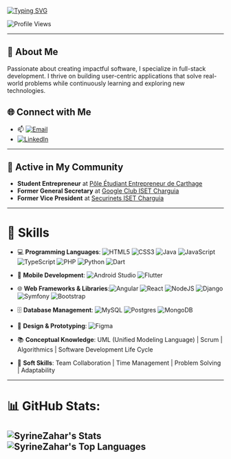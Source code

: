 <a href="https://git.io/typing-svg"><img src="https://readme-typing-svg.demolab.com?font=Fira+Code&size=30&duration=2000&pause=1000&color=FFFFFF &center=true&vCenter=true&random=false&width=600&lines=Hi%F0%9F%91%8B%2C+I'm+ZAHAR+Cyrine;Future+Software+Engineer" alt="Typing SVG" /></a>
<p align="left">
    <img src="https://komarev.com/ghpvc/?username=codewizard-404&label=Profile%20views&color=0e75b6&style=for-the-badge" alt="Profile Views" />
</p>

---

## 🌟 About Me
Passionate about creating impactful software, I specialize in full-stack development. I thrive on building user-centric applications that solve real-world problems while continuously learning and exploring new technologies.

## 🌐 Connect with Me
- 📫 [![Email](https://img.shields.io/badge/Email-%23D14836.svg?logo=gmail&logoColor=white)](mailto:cyrine.zahaar@gmail.com)  
- [![LinkedIn](https://img.shields.io/badge/LinkedIn-%230077B5.svg?logo=linkedin&logoColor=white)](https://www.linkedin.com/in/cyrine-zahar-286314249/)

---

## 🌱 Active in My Community

- **Student Entrepreneur** at [Pôle Étudiant Entrepreneur de Carthage](https://ucar.rnu.tn/peec/)
- **Former General Secretary** at [Google Club ISET Charguia](https://www.facebook.com/isetch.google.club/)
- **Former Vice President** at [Securinets ISET Charguia](https://www.linkedin.com/company/securinets-iset-charguia/posts/?feedView=all)

---

# 🔧 Skills

- 💻 **Programming Languages**: ![HTML5](https://img.shields.io/badge/html5-%23E34F26.svg?style=for-the-badge&logo=html5&logoColor=white) ![CSS3](https://img.shields.io/badge/css3-%231572B6.svg?style=for-the-badge&logo=css3&logoColor=white) ![Java](https://img.shields.io/badge/java-%23ED8B00.svg?style=for-the-badge&logo=openjdk&logoColor=white) ![JavaScript](https://img.shields.io/badge/javascript-%23323330.svg?style=for-the-badge&logo=javascript&logoColor=%23F7DF1E) ![TypeScript](https://img.shields.io/badge/typescript-%23007ACC.svg?style=for-the-badge&logo=typescript&logoColor=white) ![PHP](https://img.shields.io/badge/php-%23777BB4.svg?style=for-the-badge&logo=php&logoColor=white) ![Python](https://img.shields.io/badge/python-3670A0?style=for-the-badge&logo=python&logoColor=ffdd54) ![Dart](https://img.shields.io/badge/dart-%230175C2.svg?style=for-the-badge&logo=dart&logoColor=white)

- 📱 **Mobile Development**: ![Android Studio](https://img.shields.io/badge/android%20studio-346ac1?style=for-the-badge&logo=android%20studio&logoColor=white) ![Flutter](https://img.shields.io/badge/Flutter-%2302569B.svg?style=for-the-badge&logo=Flutter&logoColor=white)

- 🌐 **Web Frameworks & Libraries**:![Angular](https://img.shields.io/badge/angular-%23DD0031.svg?style=for-the-badge&logo=angular&logoColor=white) ![React](https://img.shields.io/badge/react-%2320232a.svg?style=for-the-badge&logo=react&logoColor=%2361DAFB) ![NodeJS](https://img.shields.io/badge/node.js-6DA55F?style=for-the-badge&logo=node.js&logoColor=white) ![Django](https://img.shields.io/badge/django-%23092E20.svg?style=for-the-badge&logo=django&logoColor=white) ![Symfony](https://img.shields.io/badge/symfony-%23000000.svg?style=for-the-badge&logo=symfony&logoColor=white) ![Bootstrap](https://img.shields.io/badge/bootstrap-%238511FA.svg?style=for-the-badge&logo=bootstrap&logoColor=white)

- 🗄️ **Database Management**: ![MySQL](https://img.shields.io/badge/mysql-4479A1.svg?style=for-the-badge&logo=mysql&logoColor=white)  ![Postgres](https://img.shields.io/badge/postgres-%23316192.svg?style=for-the-badge&logo=postgresql&logoColor=white)  ![MongoDB](https://img.shields.io/badge/MongoDB-%234ea94b.svg?style=for-the-badge&logo=mongodb&logoColor=white)

- 🎨 **Design & Prototyping**:  ![Figma](https://img.shields.io/badge/figma-%23F24E1E.svg?style=for-the-badge&logo=figma&logoColor=white)

- 📚 **Conceptual Knowledge**: UML (Unified Modeling Language) | Scrum | Algorithmics | Software Development Life Cycle
  
- 💼 **Soft Skills**: Team Collaboration | Time Management | Problem Solving | Adaptability

---

# 📊 GitHub Stats:
![SyrineZahar's Stats](https://github-readme-stats.vercel.app/api?username=SyrineZahar&theme=radical&show_icons=true&hide_border=false&count_private=true)
![SyrineZahar's Top Languages](https://github-readme-stats.vercel.app/api/top-langs/?username=SyrineZahar&theme=radical&show_icons=true&hide_border=false&layout=compact)
---

